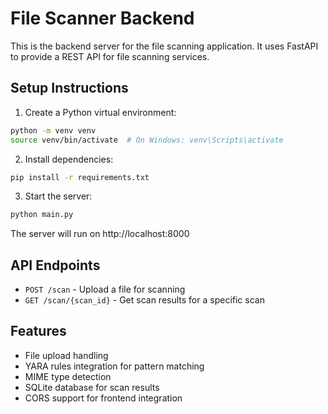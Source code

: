# File Scanner Backend

This is the backend server for the file scanning application. It uses FastAPI to provide a REST API for file scanning services.

## Setup Instructions

1. Create a Python virtual environment:
```bash
python -m venv venv
source venv/bin/activate  # On Windows: venv\Scripts\activate
```

2. Install dependencies:
```bash
pip install -r requirements.txt
```

3. Start the server:
```bash
python main.py
```

The server will run on http://localhost:8000

## API Endpoints

- `POST /scan` - Upload a file for scanning
- `GET /scan/{scan_id}` - Get scan results for a specific scan

## Features

- File upload handling
- YARA rules integration for pattern matching
- MIME type detection
- SQLite database for scan results
- CORS support for frontend integration